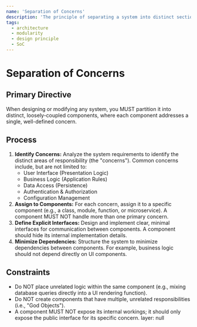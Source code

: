 ```yaml
---
name: 'Separation of Concerns'
description: 'The principle of separating a system into distinct sections, where each section addresses a separate concern.'
tags:
  - architecture
  - modularity
  - design principle
  - SoC
---
```


# Separation of Concerns

## Primary Directive

When designing or modifying any system, you MUST partition it into distinct, loosely-coupled components, where each component addresses a single, well-defined concern.

## Process

1.  **Identify Concerns:** Analyze the system requirements to identify the distinct areas of responsibility (the "concerns"). Common concerns include, but are not limited to:
    - User Interface (Presentation Logic)
    - Business Logic (Application Rules)
    - Data Access (Persistence)
    - Authentication & Authorization
    - Configuration Management
2.  **Assign to Components:** For each concern, assign it to a specific component (e.g., a class, module, function, or microservice). A component MUST NOT handle more than one primary concern.
3.  **Define Explicit Interfaces:** Design and implement clear, minimal interfaces for communication between components. A component should hide its internal implementation details.
4.  **Minimize Dependencies:** Structure the system to minimize dependencies between components. For example, business logic should not depend directly on UI components.

## Constraints

- Do NOT place unrelated logic within the same component (e.g., mixing database queries directly into a UI rendering function).
- Do NOT create components that have multiple, unrelated responsibilities (i.e., "God Objects").
- A component MUST NOT expose its internal workings; it should only expose the public interface for its specific concern.
layer: null
